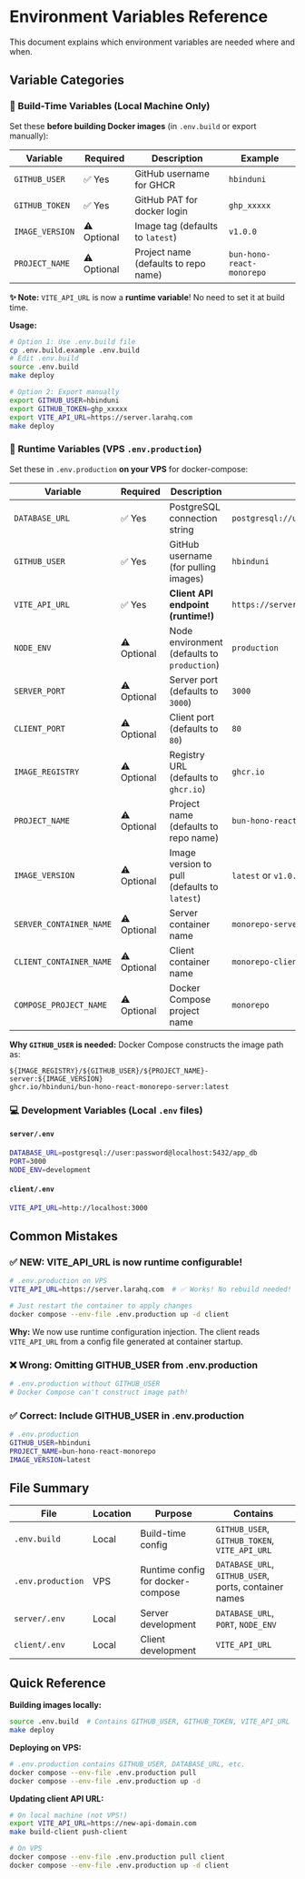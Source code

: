 # Environment Variables Reference

This document explains which environment variables are needed where and when.

## Variable Categories

### 🔨 Build-Time Variables (Local Machine Only)

Set these **before building Docker images** (in `.env.build` or export manually):

| Variable | Required | Description | Example |
|----------|----------|-------------|---------|
| `GITHUB_USER` | ✅ Yes | GitHub username for GHCR | `hbinduni` |
| `GITHUB_TOKEN` | ✅ Yes | GitHub PAT for docker login | `ghp_xxxxx` |
| `IMAGE_VERSION` | ⚠️ Optional | Image tag (defaults to `latest`) | `v1.0.0` |
| `PROJECT_NAME` | ⚠️ Optional | Project name (defaults to repo name) | `bun-hono-react-monorepo` |

**✨ Note:** `VITE_API_URL` is now a **runtime variable**! No need to set it at build time.

**Usage:**
```bash
# Option 1: Use .env.build file
cp .env.build.example .env.build
# Edit .env.build
source .env.build
make deploy

# Option 2: Export manually
export GITHUB_USER=hbinduni
export GITHUB_TOKEN=ghp_xxxxx
export VITE_API_URL=https://server.larahq.com
make deploy
```

### 🚀 Runtime Variables (VPS `.env.production`)

Set these in `.env.production` **on your VPS** for docker-compose:

| Variable | Required | Description | Example |
|----------|----------|-------------|---------|
| `DATABASE_URL` | ✅ Yes | PostgreSQL connection string | `postgresql://user:pass@localhost:5432/app_db` |
| `GITHUB_USER` | ✅ Yes | GitHub username (for pulling images) | `hbinduni` |
| `VITE_API_URL` | ✅ Yes | **Client API endpoint (runtime!)** | `https://server.larahq.com` |
| `NODE_ENV` | ⚠️ Optional | Node environment (defaults to `production`) | `production` |
| `SERVER_PORT` | ⚠️ Optional | Server port (defaults to `3000`) | `3000` |
| `CLIENT_PORT` | ⚠️ Optional | Client port (defaults to `80`) | `80` |
| `IMAGE_REGISTRY` | ⚠️ Optional | Registry URL (defaults to `ghcr.io`) | `ghcr.io` |
| `PROJECT_NAME` | ⚠️ Optional | Project name (defaults to repo name) | `bun-hono-react-monorepo` |
| `IMAGE_VERSION` | ⚠️ Optional | Image version to pull (defaults to `latest`) | `latest` or `v1.0.0` |
| `SERVER_CONTAINER_NAME` | ⚠️ Optional | Server container name | `monorepo-server` |
| `CLIENT_CONTAINER_NAME` | ⚠️ Optional | Client container name | `monorepo-client` |
| `COMPOSE_PROJECT_NAME` | ⚠️ Optional | Docker Compose project name | `monorepo` |

**Why `GITHUB_USER` is needed:**
Docker Compose constructs the image path as:
```
${IMAGE_REGISTRY}/${GITHUB_USER}/${PROJECT_NAME}-server:${IMAGE_VERSION}
ghcr.io/hbinduni/bun-hono-react-monorepo-server:latest
```

### 💻 Development Variables (Local `.env` files)

#### `server/.env`
```bash
DATABASE_URL=postgresql://user:password@localhost:5432/app_db
PORT=3000
NODE_ENV=development
```

#### `client/.env`
```bash
VITE_API_URL=http://localhost:3000
```

## Common Mistakes

### ✅ NEW: VITE_API_URL is now runtime configurable!
```bash
# .env.production on VPS
VITE_API_URL=https://server.larahq.com  # ✅ Works! No rebuild needed!

# Just restart the container to apply changes
docker compose --env-file .env.production up -d client
```

**Why:** We now use runtime configuration injection. The client reads `VITE_API_URL` from a config file generated at container startup.

### ❌ Wrong: Omitting GITHUB_USER from .env.production
```bash
# .env.production without GITHUB_USER
# Docker Compose can't construct image path!
```

### ✅ Correct: Include GITHUB_USER in .env.production
```bash
# .env.production
GITHUB_USER=hbinduni
PROJECT_NAME=bun-hono-react-monorepo
IMAGE_VERSION=latest
```

## File Summary

| File | Location | Purpose | Contains |
|------|----------|---------|----------|
| `.env.build` | Local | Build-time config | `GITHUB_USER`, `GITHUB_TOKEN`, `VITE_API_URL` |
| `.env.production` | VPS | Runtime config for docker-compose | `DATABASE_URL`, `GITHUB_USER`, ports, container names |
| `server/.env` | Local | Server development | `DATABASE_URL`, `PORT`, `NODE_ENV` |
| `client/.env` | Local | Client development | `VITE_API_URL` |

## Quick Reference

**Building images locally:**
```bash
source .env.build  # Contains GITHUB_USER, GITHUB_TOKEN, VITE_API_URL
make deploy
```

**Deploying on VPS:**
```bash
# .env.production contains GITHUB_USER, DATABASE_URL, etc.
docker compose --env-file .env.production pull
docker compose --env-file .env.production up -d
```

**Updating client API URL:**
```bash
# On local machine (not VPS!)
export VITE_API_URL=https://new-api-domain.com
make build-client push-client

# On VPS
docker compose --env-file .env.production pull client
docker compose --env-file .env.production up -d client
```
